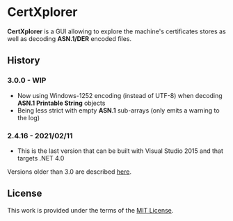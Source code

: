 # CertXplorer

**CertXplorer** is a GUI allowing to explore the machine's certificates stores as well as decoding **ASN.1/DER** encoded files.

## History

### 3.0.0 - WIP

* Now using Windows-1252 encoding (instead of UTF-8) when decoding **ASN.1 Printable String** objects
* Being less strict with empty **ASN.1** sub-arrays (only emits a warning to the log)

### 2.4.16 - 2021/02/11

* This is the last version that can be built with Visual Studio 2015 and that targets .NET 4.0

Versions older than 3.0 are described [here](legacy/history.md).

## License

This work is provided under the terms of the [MIT License](LICENSE).
